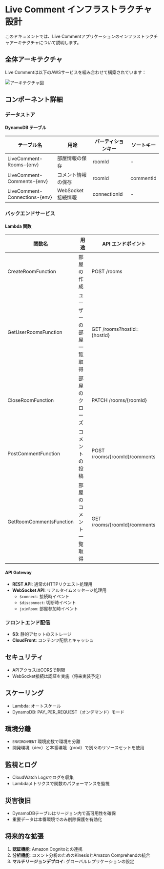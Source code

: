 # Live Comment インフラストラクチャ設計

このドキュメントでは、Live Commentアプリケーションのインフラストラクチャアーキテクチャについて説明します。

## 全体アーキテクチャ

Live Commentは以下のAWSサービスを組み合わせて構築されています：

![アーキテクチャ図](../assets/architecture-diagram.png)

## コンポーネント詳細

### データストア

#### DynamoDB テーブル

| テーブル名 | 用途 | パーティションキー | ソートキー |
|------------|------|-------------------|----------|
| LiveComment-Rooms-{env} | 部屋情報の保存 | roomId | - |
| LiveComment-Comments-{env} | コメント情報の保存 | roomId | commentId |
| LiveComment-Connections-{env} | WebSocket接続情報 | connectionId | - |

### バックエンドサービス

#### Lambda 関数

| 関数名 | 用途 | API エンドポイント |
|--------|------|-------------------|
| CreateRoomFunction | 部屋の作成 | POST /rooms |
| GetUserRoomsFunction | ユーザーの部屋一覧取得 | GET /rooms?hostId={hostId} |
| CloseRoomFunction | 部屋のクローズ | PATCH /rooms/{roomId} |
| PostCommentFunction | コメントの投稿 | POST /rooms/{roomId}/comments |
| GetRoomCommentsFunction | 部屋のコメント一覧取得 | GET /rooms/{roomId}/comments |

#### API Gateway

- **REST API**: 通常のHTTPリクエスト処理用
- **WebSocket API**: リアルタイムメッセージ処理用
  - `$connect`: 接続時イベント
  - `$disconnect`: 切断時イベント
  - `joinRoom`: 部屋参加時イベント

### フロントエンド配信

- **S3**: 静的アセットのストレージ
- **CloudFront**: コンテンツ配信とキャッシュ

## セキュリティ

- APIアクセスはCORSで制限
- WebSocket接続は認証を実施（将来実装予定）

## スケーリング

- Lambda: オートスケール
- DynamoDB: PAY_PER_REQUEST（オンデマンド）モード

## 環境分離

- `ENVIRONMENT` 環境変数で環境を分離
- 開発環境（dev）と本番環境（prod）で別々のリソースセットを使用

## 監視とログ

- CloudWatch Logsでログを収集
- Lambdaメトリクスで関数のパフォーマンスを監視

## 災害復旧

- DynamoDBテーブルはリージョン内で高可用性を確保
- 重要データは本番環境でのみ削除保護を有効化

## 将来的な拡張

1. **認証機能**: Amazon Cognitoとの連携
2. **分析機能**: コメント分析のためのKinesisとAmazon Comprehendの統合
3. **マルチリージョンデプロイ**: グローバルレプリケーションの設定